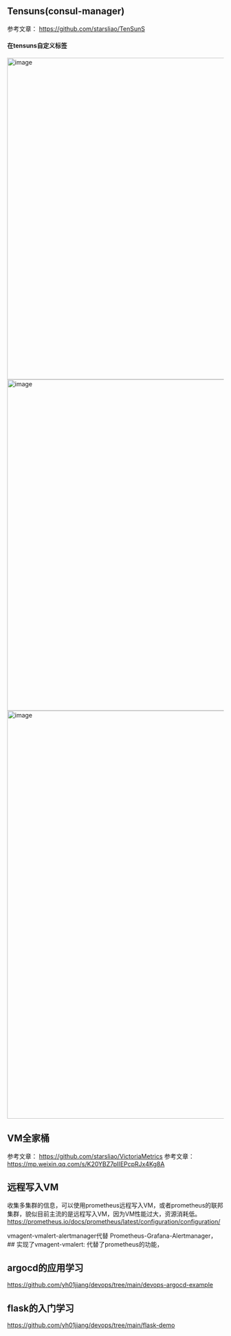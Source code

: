 ## Tensuns(consul-manager)
参考文章： https://github.com/starsliao/TenSunS

#### 在tensuns自定义标签
<img width="751" height="749" alt="image" src="https://github.com/user-attachments/assets/2315f39b-3df4-4790-8f8e-f4cb9b23696b" />


<img width="778" height="771" alt="image" src="https://github.com/user-attachments/assets/a4013593-a368-4e16-aa0a-f955e1f02acc" />


<img width="1847" height="950" alt="image" src="https://github.com/user-attachments/assets/01297aae-250a-43b4-9f47-e1c200469acb" />



## VM全家桶

参考文章： https://github.com/starsliao/VictoriaMetrics
参考文章： https://mp.weixin.qq.com/s/K20YBZ7pIIEPcpRJx4Kg8A

## 远程写入VM
收集多集群的信息，可以使用prometheus远程写入VM，或者prometheus的联邦集群，貌似目前主流的是远程写入VM，因为VM性能过大，资源消耗低。
https://prometheus.io/docs/prometheus/latest/configuration/configuration/

vmagent-vmalert-alertmanager代替 Prometheus-Grafana-Alertmanager，## 实现了vmagent-vmalert: 代替了prometheus的功能，

## argocd的应用学习
https://github.com/yh01jiang/devops/tree/main/devops-argocd-example

## flask的入门学习
https://github.com/yh01jiang/devops/tree/main/flask-demo
